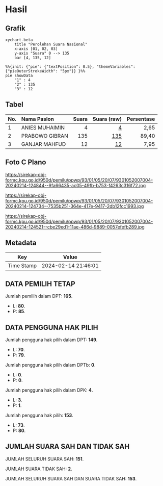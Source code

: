 # Hasil

## Grafik

```mermaid
xychart-beta
    title "Perolehan Suara Nasional"
    x-axis [01, 02, 03]
    y-axis "Suara" 0 --> 135
    bar [4, 135, 12]
```

```mermaid
%%{init: {"pie": {"textPosition": 0.5}, "themeVariables": {"pieOuterStrokeWidth": "5px"}} }%%
pie showData
    "1" : 4
    "2" : 135
    "3" : 12
```

## Tabel

| No. | Nama Paslon    | Suara | Suara (raw) | Persentase |
|:--- |:-------------- | -----:| -----------:| ----------:|
| 1   | ANIES MUHAIMIN | 4     | [4][p-1]    | 2,65       |
| 2   | PRABOWO GIBRAN | 135   | [135][p-2]  | 89,40      |
| 3   | GANJAR MAHFUD  | 12    | [12][p-3]   | 7,95       |


[p-1]: https://github.com/gigit-pemilu/pemilu-2024/blob/main/pilpres/hitung-suara/sub/93-papua-selatan/sub/01-merauke/sub/05-semangga/sub/2007-semangga-jaya/sub/004-tps/sub/paslon-1.txt
[p-2]: https://github.com/gigit-pemilu/pemilu-2024/blob/main/pilpres/hitung-suara/sub/93-papua-selatan/sub/01-merauke/sub/05-semangga/sub/2007-semangga-jaya/sub/004-tps/sub/paslon-2.txt
[p-3]: https://github.com/gigit-pemilu/pemilu-2024/blob/main/pilpres/hitung-suara/sub/93-papua-selatan/sub/01-merauke/sub/05-semangga/sub/2007-semangga-jaya/sub/004-tps/sub/paslon-3.txt

## Foto C Plano

https://sirekap-obj-formc.kpu.go.id/950d/pemilu/ppwp/93/01/05/20/07/9301052007004-20240214-124844--9fa66435-ac05-49fb-b753-f4263c316f72.jpg

https://sirekap-obj-formc.kpu.go.id/950d/pemilu/ppwp/93/01/05/20/07/9301052007004-20240214-124734--7535b251-364e-417e-9417-2db12fcc1993.jpg

https://sirekap-obj-formc.kpu.go.id/950d/pemilu/ppwp/93/01/05/20/07/9301052007004-20240214-124521--cbe29ed1-11ae-486d-9889-0057efefb289.jpg


## Metadata

| Key        | Value               |
| ---------- | ------------------- |
| Time Stamp | 2024-02-14 21:46:01 |


## DATA PEMILIH TETAP

Jumlah pemilih dalam DPT: **165**.
 * L: **80**.
 * P: **85**.

## DATA PENGGUNA HAK PILIH

Jumlah pengguna hak pilih dalam DPT: **149**.
 * L: **70**.
 * P: **79**.

Jumlah pengguna hak pilih dalam DPTb: **0**.
 * L: **0**.
 * P: **0**.

Jumlah pengguna hak pilih dalam DPK: **4**.
 * L: **3**.
 * P: **1**.

Jumlah pengguna hak pilih: **153**.
 * L: **73**.
 * P: **80**.

## JUMLAH SUARA SAH DAN TIDAK SAH

JUMLAH SELURUH SUARA SAH: **151**.

JUMLAH SUARA TIDAK SAH: **2**.

JUMLAH SELURUH SUARA SAH DAN SUARA TIDAK SAH: **153**.


